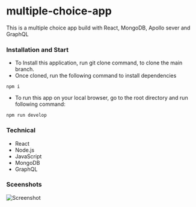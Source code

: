 # multiple-choice-app

This is a multiple choice app build with React, MongoDB, Apollo sever and GraphQL

### Installation and Start

* To Install this application, run git clone command, to clone the main branch.
* Once cloned, run the following command to install dependencies
```
npm i
```
* To run this app on your local browser, go to the root directory and run following command:
```
npm run develop
```

### Technical
* React
* Node.js
* JavaScript
* MongoDB
* GraphQL

### Sceenshots
![Screenshot]()

